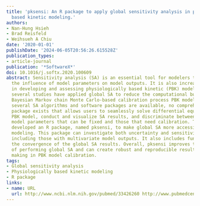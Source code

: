 ```yaml
---
title: 'pksensi: An R package to apply global sensitivity analysis in physiologically
  based kinetic modeling.'
authors:
- Nan-Hung Hsieh
- Brad Reisfeld
- Weihsueh A Chiu
date: '2020-01-01'
publishDate: '2024-06-05T20:56:26.615528Z'
publication_types:
- article-journal
publication: '*SoftwareX*'
doi: 10.1016/j.softx.2020.100609
abstract: Sensitivity analysis (SA) is an essential tool for modelers to understand
  the influence of model parameters on model outputs. It is also increasingly used
  in developing and assessing physiologically based kinetic (PBK) models. For instance,
  several studies have applied global SA to reduce the computational burden in the
  Bayesian Markov chain Monte Carlo-based calibration process PBK models. Although
  several SA algorithms and software packages are available, no comprehensive software
  package exists that allows users to seamlessly solve differential equations in a
  PBK model, conduct and visualize SA results, and discriminate between the non-influential
  model parameters that can be fixed and those that need calibration. Therefore, we
  developed an R package, named pksensi, to make global SA more accessible in PBK
  modeling. This package can investigate both uncertainty and sensitivity in PBK models,
  including those with multivariate model outputs. It also includes functions to check
  the convergence of the global SA results. Overall, pksensi improves the user experience
  of performing global SA and can create robust and reproducible results for decision
  making in PBK model calibration.
tags:
- Global sensitivity analysis
- Physiologically based kinetic modeling
- R package
links:
- name: URL
  url: http://www.ncbi.nlm.nih.gov/pubmed/33426260 http://www.pubmedcentral.nih.gov/articlerender.fcgi?artid=PMC7790364
---
```


